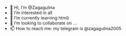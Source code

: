 - 👋 Hi, I’m @Zagagulina
- 👀 I’m interested in all
- 🌱 I’m currently learning html)
- 💞️ I’m looking to collaborate on ...
- 📫 How to reach me: my telegram is @zagagulina2005

<!---
Zagagunina/Zagagunina is a ✨ special ✨ repository because its `README.md` (this file) appears on your GitHub profile.
You can click the Preview link to take a look at your changes.
--->
